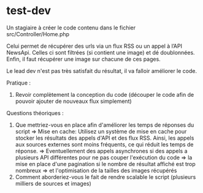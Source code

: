 test-dev
========

Un stagiaire à créer le code contenu dans le fichier src/Controller/Home.php

Celui permet de récupérer des urls via un flux RSS ou un appel à l’API NewsApi. 
Celles ci sont filtrées (si contient une image) et dé doublonnées. 
Enfin, il faut récupérer une image sur chacune de ces pages.

Le lead dev n'est pas très satisfait du résultat, il va falloir améliorer le code.

Pratique : 
1. Revoir complètement la conception du code (découper le code afin de pouvoir ajouter de nouveaux flux simplement) 

Questions théoriques : 
1. Que mettriez-vous en place afin d'améliorer les temps de réponses du script
    =>  Mise en cache: Utilisez un système de mise en cache pour stocker les résultats des appels d'API et des flux RSS. Ainsi, les appels aux sources externes sont moins fréquents, ce qui réduit les temps de réponse.
    => Eventuellement des appels asynchrones si des appels a plusieurs API différentes pour ne pas couper l'exécution du code
    => la mise en place d'une pagination si le nombre de résultat affiché est trop nombreux 
    => et l'optimisation de la tailles des images récupérés
2. Comment aborderiez-vous le fait de rendre scalable le script (plusieurs milliers de sources et images)
